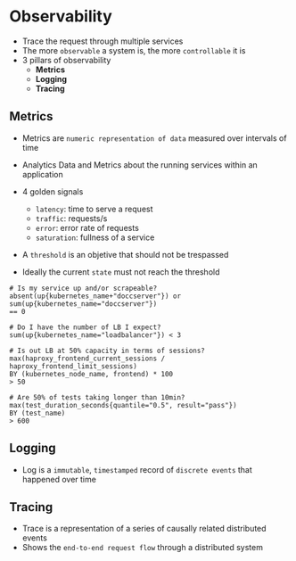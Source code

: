 # Observability

- Trace the request through multiple services
- The more `observable` a system is, the more `controllable` it is
- 3 pillars of observability
  - **Metrics**
  - **Logging**
  - **Tracing**

## Metrics

- Metrics are `numeric representation of data` measured over intervals of time
- Analytics Data and Metrics about the running services within an application
- 4 golden signals

  - `latency`: time to serve a request
  - `traffic`: requests/s
  - `error`: error rate of requests
  - `saturation`: fullness of a service

- A `threshold` is an objetive that should not be trespassed
- Ideally the current `state` must not reach the threshold

```shell
# Is my service up and/or scrapeable?
absent(up{kubernetes_name+"doccserver"}) or
sum(up{kubernetes_name="doccserver"})
== 0
```

```shell
# Do I have the number of LB I expect?
sum(up{kubernetes_name="loadbalancer"}) < 3
```

```shell
# Is out LB at 50% capacity in terms of sessions?
max(haproxy_frontend_current_sessions / haproxy_frontend_limit_sessions)
BY (kubernetes_node_name, frontend) * 100
> 50
```

```shell
# Are 50% of tests taking longer than 10min?
max(test_duration_seconds{quantile="0.5", result="pass"})
BY (test_name)
> 600
```

## Logging

- Log is a `immutable`, `timestamped` record of `discrete events` that happened over time

## Tracing

- Trace is a representation of a series of causally related distributed events
- Shows the `end-to-end request flow` through a distributed system
